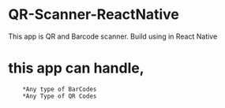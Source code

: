 # QR-Scanner-ReactNative
This app is QR and Barcode scanner. Build using in React Native  

# this app can handle,
        *Any type of BarCodes 
        *Any Type of QR Codes


